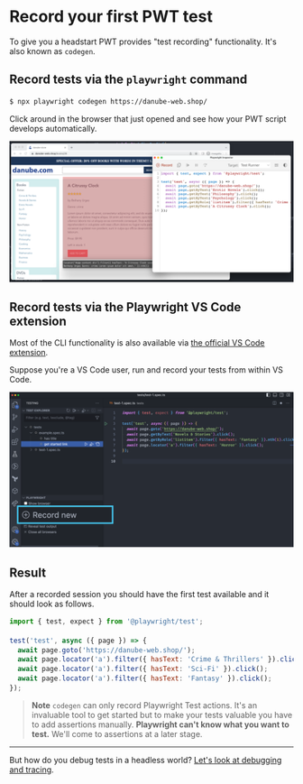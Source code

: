 # Record your first PWT test

To give you a headstart PWT provides "test recording" functionality. It's also known as `codegen`.
## Record tests via the `playwright` command

```bash
$ npx playwright codegen https://danube-web.shop/
```

Click around in the browser that just opened and see how your PWT script develops automatically.

![Record tests via codegen](../../assets/01-02-recording-with-codegen.png)

## Record tests via the Playwright VS Code extension

Most of the CLI functionality is also available via [the official VS Code extension](https://marketplace.visualstudio.com/items?itemName=ms-playwright.playwright).

Suppose you're a VS Code user, run and record your tests from within VS Code.

![Record tests in VS Code](../../assets/01-02-recording-vs-code.png)

## Result

After a recorded session you should have the first test available and it should look as follows.

```javascript
import { test, expect } from '@playwright/test';

test('test', async ({ page }) => {
  await page.goto('https://danube-web.shop/');
  await page.locator('a').filter({ hasText: 'Crime & Thrillers' }).click();
  await page.locator('a').filter({ hasText: 'Sci-Fi' }).click();
  await page.locator('a').filter({ hasText: 'Fantasy' }).click();
});
```

> **Note**
> `codegen` can only record Playwright Test actions. It's an invaluable tool to get started but to make your tests valuable you have to add assertions manually. **Playwright can't know what you want to test.** We'll come to assertions at a later stage.

-----

But how do you debug tests in a headless world? [Let's look at debugging and tracing](./03-debugging-and-traces.md).
